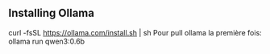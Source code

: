 ## Installing Ollama

curl -fsSL https://ollama.com/install.sh | sh
Pour pull ollama la première fois: ollama run qwen3:0.6b
